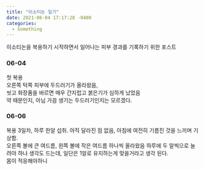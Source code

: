 ```yaml
---
title: "이소티논 일기"
date: 2021-06-04 17:17:28 -0400
categories:
  - Something
---
```


이소티논을 복용하기 시작하면서 일어나는 피부 경과를 기록하기 위한 포스트

### 06-04

첫 복용  
오른쪽 턱쪽 피부에 두드러기가 올라왔음,  
씻고 화장품을 바르면 매우 간지럽고 붉은기가 심하게 났었음  
약 때문인지, 아님 가끔 생기는 두드러기인지는 모르겠다.

### 06-06

복용 3일차, 하루 한알 섭취. 아직 달라진 점 없음, 아침에 여전히 기름진 것을 느끼며 기상함.  
오른쪽 볼에 큰 여드름, 왼쪽 볼에 작은 여드름 하나씩 올라왔음
하루에 두 알씩으로 늘려야 하나 생각도 드는데, 일단은 1알로 유지하는게 맞을거라고 생각 된다.  
몸이 적응해야하니
